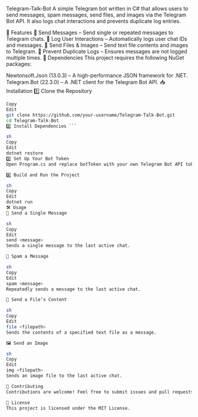 Telegram-Talk-Bot
A simple Telegram bot written in C# that allows users to send messages, spam messages, send files, and images via the Telegram Bot API. It also logs chat interactions and prevents duplicate log entries.

🚀 Features
📩 Send Messages – Send single or repeated messages to Telegram chats.
📝 Log User Interactions – Automatically logs user chat IDs and messages.
📂 Send Files & Images – Send text file contents and images to Telegram.
🔄 Prevent Duplicate Logs – Ensures messages are not logged multiple times.
🔧 Dependencies
This project requires the following NuGet packages:

Newtonsoft.Json (13.0.3) – A high-performance JSON framework for .NET.
Telegram.Bot (22.3.0) – A .NET client for the Telegram Bot API.
📥 Installation
1️⃣ Clone the Repository

```sh
Copy
Edit
git clone https://github.com/your-username/Telegram-Talk-Bot.git
cd Telegram-Talk-Bot
2️⃣ Install Dependencies ```

sh
Copy
Edit
dotnet restore
3️⃣ Set Up Your Bot Token
Open Program.cs and replace botToken with your own Telegram Bot API token.

4️⃣ Build and Run the Project

sh
Copy
Edit
dotnet run
🛠 Usage
📨 Send a Single Message

sh
Copy
Edit
send <message>
Sends a single message to the last active chat.

📢 Spam a Message

sh
Copy
Edit
spam <message>
Repeatedly sends a message to the last active chat.

📂 Send a File’s Content

sh
Copy
Edit
file <filepath>
Sends the contents of a specified text file as a message.

🖼 Send an Image

sh
Copy
Edit
img <filepath>
Sends an image file to the last active chat.

🤝 Contributing
Contributions are welcome! Feel free to submit issues and pull requests to improve the project.

📜 License
This project is licensed under the MIT License.
